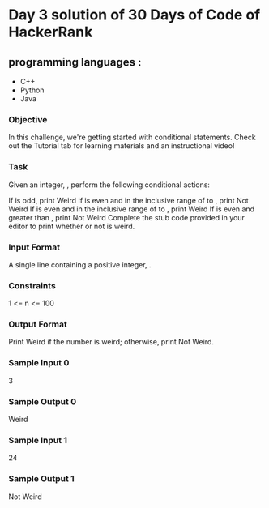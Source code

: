# Day 3 solution of 30 Days of Code of HackerRank

## programming languages :
- C++
- Python
- Java

### Objective
In this challenge, we're getting started with conditional statements. Check out the Tutorial tab for learning materials and an instructional video!

### Task
Given an integer, , perform the following conditional actions:

If  is odd, print Weird
If  is even and in the inclusive range of  to , print Not Weird
If  is even and in the inclusive range of  to , print Weird
If  is even and greater than , print Not Weird
Complete the stub code provided in your editor to print whether or not  is weird.

### Input Format

A single line containing a positive integer, .

### Constraints
1 <= n <= 100

### Output Format

Print Weird if the number is weird; otherwise, print Not Weird.

### Sample Input 0

3
### Sample Output 0

Weird
### Sample Input 1

24
### Sample Output 1

Not Weird
